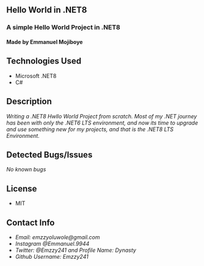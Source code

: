 ## Hello World in .NET8
### A simple Hello World Project in .NET8
#### Made by Emmanuel Mojiboye

## Technologies Used
* Microsoft .NET8
* C#

## Description
_Writing a .NET8 Hwllo World Project from scratch. Most of my .NET journey has been with only the .NET6 LTS environment, and now its time to upgrade and use something new for my projects, and that is the .NET8 LTS Environment._

## Detected Bugs/Issues
_No known bugs_

## License
* MIT

## Contact Info

- _Email: emzzyoluwole@gmail.com_
- _Instagram @Emmanuel.9944_
- _Twitter: @Emzzy241 and Profile Name: Dynasty_
- _Github Username: Emzzy241_